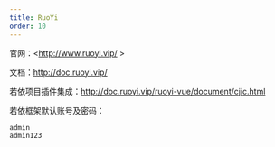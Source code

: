 ```yaml
---
title: RuoYi
order: 10
---
```


官网：<http://www.ruoyi.vip/ >

文档：<http://doc.ruoyi.vip/>

若依项目插件集成：<http://doc.ruoyi.vip/ruoyi-vue/document/cjjc.html>

若依框架默认账号及密码：

```
admin
admin123
```


